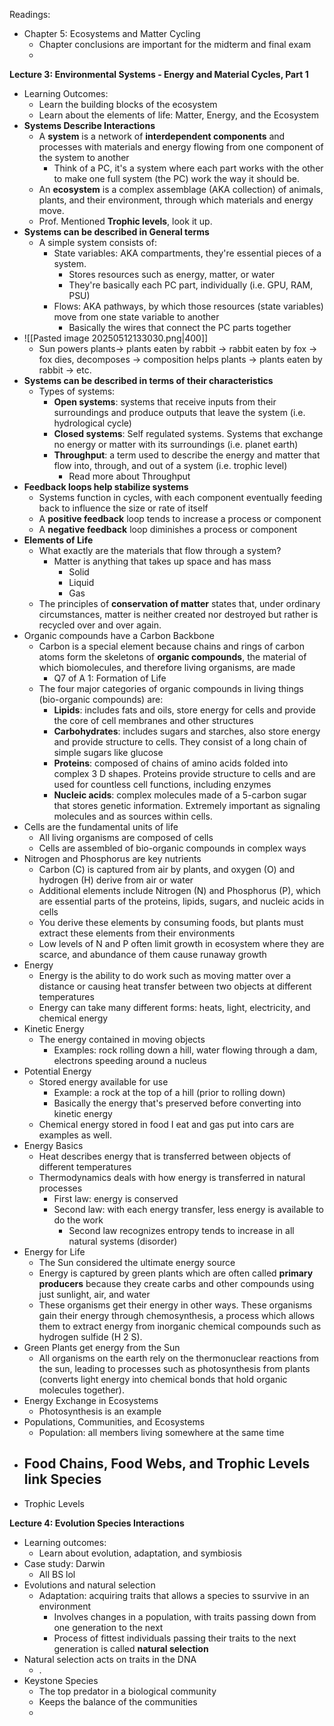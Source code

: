 Readings:
- Chapter 5: Ecosystems and Matter Cycling
	- Chapter conclusions are important for the midterm and final exam
	- 

**Lecture 3: Environmental Systems - Energy and Material Cycles, Part 1**
- Learning Outcomes: 
	- Learn the building blocks of the ecosystem
	- Learn about the elements of life: Matter, Energy, and the Ecosystem
- **Systems Describe Interactions**
	- A **system** is a network of **interdependent components** and processes with materials and energy flowing from one component of the system to another
		- Think of a PC, it's a system where each part works with the other to make one full system (the PC) work the way it should be.
	- An **ecosystem** is a complex assemblage (AKA collection) of animals, plants, and their environment, through which materials and energy move.
	- Prof. Mentioned **Trophic levels**, look it up.
- **Systems can be described in General terms**
	- A simple system consists of:
		- State variables: AKA compartments, they're essential pieces of a system. 
			- Stores resources such as energy, matter, or water
			- They're basically each PC part, individually (i.e. GPU, RAM, PSU)
		- Flows: AKA pathways, by which those resources (state variables) move from one state variable to another 
			- Basically the wires that connect the PC parts together
- ![[Pasted image 20250512133030.png|400]]
	- Sun powers plants-> plants eaten by rabbit -> rabbit eaten by fox -> fox dies, decomposes -> composition helps plants -> plants eaten by rabbit -> etc.
- **Systems can be described in terms of their characteristics**
	- Types of systems:
		- **Open systems**: systems that receive inputs from their surroundings and produce outputs that leave the system (i.e. hydrological cycle)
		- **Closed systems**: Self regulated systems. Systems that exchange no energy or matter with its surroundings (i.e. planet earth)
		- **Throughput**: a term used to describe the energy and matter that flow into, through, and out of a system (i.e. trophic level)
			- Read more about Throughput
- **Feedback loops help stabilize systems**
	- Systems function in cycles, with each component eventually feeding back to influence the size or rate of itself
	- A **positive feedback** loop tends to increase a process or component
	- A **negative feedback** loop diminishes a process or component
- **Elements of Life**
	- What exactly are the materials that flow through a system?
		- Matter is anything that takes up space and has mass
			- Solid
			- Liquid
			- Gas
	- The principles of **conservation of matter** states that, under ordinary circumstances, matter is neither created nor destroyed but rather is recycled over and over again.
- Organic compounds have a Carbon Backbone
	- Carbon is a special element because chains and rings of carbon atoms form the skeletons of **organic compounds**, the material of which biomolecules, and therefore living organisms, are made
		- Q7 of A 1: Formation of Life
	- The four major categories of organic compounds in living things (bio-organic compounds) are:
		- **Lipids**: includes fats and oils, store energy for cells and provide the core of cell membranes and other structures
		- **Carbohydrates**: includes sugars and starches, also store energy and provide structure to cells. They consist of a long chain of simple sugars like glucose
		- **Proteins**: composed of chains of amino acids folded into complex 3 D shapes. Proteins provide structure to cells and are used for countless cell functions, including enzymes
		- **Nucleic acids**: complex molecules made of a 5-carbon sugar that stores genetic information. Extremely important as signaling molecules and as sources within cells.
- Cells are the fundamental units of life
	- All living organisms are composed of cells
	- Cells are assembled of bio-organic compounds in complex ways
- Nitrogen and Phosphorus are key nutrients
	- Carbon (C) is captured from air by plants, and oxygen (O) and hydrogen (H) derive from air or water
	- Additional elements include Nitrogen (N) and Phosphorus (P), which are essential parts of the proteins, lipids, sugars, and nucleic acids in cells
	- You derive these elements by consuming foods, but plants must extract these elements from their environments
	- Low levels of N and P often limit growth in ecosystem where they are scarce, and abundance of them cause runaway growth
- Energy
	- Energy is the ability to do work such as moving matter over a distance or causing heat transfer between two objects at different temperatures
	- Energy can take many different forms: heats, light, electricity, and chemical energy
- Kinetic Energy
	- The energy contained in moving objects
		- Examples: rock rolling down a hill, water flowing through a dam, electrons speeding around a nucleus
- Potential Energy
	- Stored energy available for use
		- Example: a rock at the top of a hill (prior to rolling down)
		- Basically the energy that's preserved before converting into kinetic energy
	- Chemical energy stored in food I eat and gas put into cars are examples as well.
- Energy Basics
	- Heat describes energy that is transferred between objects of different temperatures
	- Thermodynamics deals with how energy is transferred in natural processes
		- First law: energy is conserved
		- Second law: with each energy transfer, less energy is available to do the work
			- Second law recognizes entropy tends to increase in all natural systems (disorder)
- Energy for Life
	- The Sun considered the ultimate energy source
	- Energy is captured by green plants which are often called **primary producers** because they create carbs and other compounds using just sunlight, air, and water
	- These organisms get their energy in other ways. These organisms gain their energy through chemosynthesis, a process which allows them to extract energy from inorganic chemical compounds such as hydrogen sulfide (H 2 S).
- Green Plants get energy from the Sun
	- All organisms on the earth rely on the thermonuclear reactions from the sun, leading to processes such as photosynthesis from plants (converts light energy into chemical bonds that hold organic molecules together).
- Energy Exchange in Ecosystems
	- Photosynthesis is an example
- Populations, Communities, and Ecosystems
	- Population: all members living somewhere at the same time
- Food Chains, Food Webs, and Trophic Levels link Species
	- 
- Trophic Levels




**Lecture 4: Evolution Species Interactions**
- Learning outcomes: 
	- Learn about evolution, adaptation, and symbiosis
- Case study: Darwin
	- All BS lol 
- Evolutions and natural selection
	- Adaptation: acquiring traits that allows a species to ssurvive in an environment
		- Involves changes in a population, with traits passing down from one generation to the next
		- Process of fittest individuals passing their traits to the next generation is called **natural selection**
- Natural selection acts on traits in the DNA
	- .
- Keystone Species
	- The top predator in a biological community
	- Keeps the balance of the communities
	- 